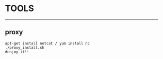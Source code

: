 # TOOLS

---

## proxy

    apt-get install netcat / yum install nc
    ./proxy_install.sh
    #enjoy it!!

